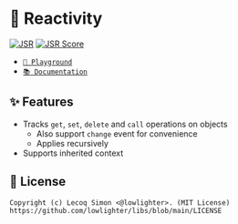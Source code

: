 # 🎯 Reactivity

[![JSR](https://jsr.io/badges/@libs/reactive)](https://jsr.io/@libs/reactive) [![JSR Score](https://jsr.io/badges/@libs/reactive/score)](https://jsr.io/@libs/reactive)

- [`🦕 Playground`](https://dash.deno.com/playground/libs-reactive)
- [`📚 Documentation`](https://jsr.io/@libs/reactive/doc)

## ✨ Features

- Tracks `get`, `set`, `delete` and `call` operations on objects
  - Also support `change` event for convenience
  - Applies recursively
- Supports inherited context

## 📜 License

```
Copyright (c) Lecoq Simon <@lowlighter>. (MIT License)
https://github.com/lowlighter/libs/blob/main/LICENSE
```
